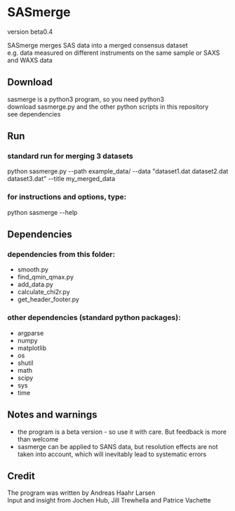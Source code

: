 # SASmerge
version beta0.4

SASmerge merges SAS data into a merged consensus dataset   
e.g. data measured on different instruments on the same sample or SAXS and WAXS data    

## Download
sasmerge is a python3 program, so you need python3    
download sasmerge.py and the other python scripts in this repository       
see dependencies  

## Run  

### standard run for merging 3 datasets
python sasmerge.py --path example_data/ --data "dataset1.dat dataset2.dat dataset3.dat" --title my_merged_data

### for instructions and options, type: 
python sasmerge --help

## Dependencies

### dependencies from this folder:     
* smooth.py    
* find_qmin_qmax.py    
* add_data.py      
* calculate_chi2r.py    
* get_header_footer.py     

### other dependencies (standard python packages):   
* argparse     
* numpy    
* matplotlib    
* os    
* shutil    
* math    
* scipy
* sys
* time   

## Notes  and warnings
* the program is a beta version - so use it with care. But feedback is more than welcome    
* sasmerge can be applied to SANS data, but resolution effects are not taken into account, which will inevitably lead to systematic errors

## Credit
The program was written by Andreas Haahr Larsen   
Input and insight from Jochen Hub, Jill Trewhella and Patrice Vachette   
